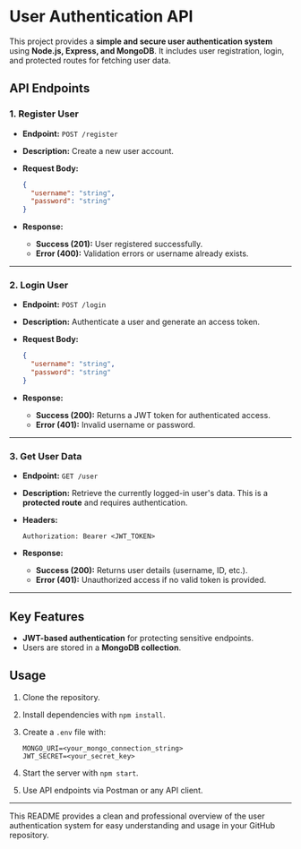 # User Authentication API

This project provides a **simple and secure user authentication system** using **Node.js, Express, and MongoDB**. It includes user registration, login, and protected routes for fetching user data.

## API Endpoints

### 1. Register User

* **Endpoint:** `POST /register`
* **Description:** Create a new user account.
* **Request Body:**

  ```json
  {
    "username": "string",
    "password": "string"
  }
  ```
* **Response:**

  * **Success (201):** User registered successfully.
  * **Error (400):** Validation errors or username already exists.

---

### 2. Login User

* **Endpoint:** `POST /login`
* **Description:** Authenticate a user and generate an access token.
* **Request Body:**

  ```json
  {
    "username": "string",
    "password": "string"
  }
  ```
* **Response:**

  * **Success (200):** Returns a JWT token for authenticated access.
  * **Error (401):** Invalid username or password.

---

### 3. Get User Data

* **Endpoint:** `GET /user`
* **Description:** Retrieve the currently logged-in user's data. This is a **protected route** and requires authentication.
* **Headers:**

  ```http
  Authorization: Bearer <JWT_TOKEN>
  ```
* **Response:**

  * **Success (200):** Returns user details (username, ID, etc.).
  * **Error (401):** Unauthorized access if no valid token is provided.

---

## Key Features

* **JWT-based authentication** for protecting sensitive endpoints.
* Users are stored in a **MongoDB collection**.

## Usage

1. Clone the repository.
2. Install dependencies with `npm install`.
3. Create a `.env` file with:

   ```env
   MONGO_URI=<your_mongo_connection_string>
   JWT_SECRET=<your_secret_key>
   ```
4. Start the server with `npm start`.
5. Use API endpoints via Postman or any API client.

---

This README provides a clean and professional overview of the user authentication system for easy understanding and usage in your GitHub repository.